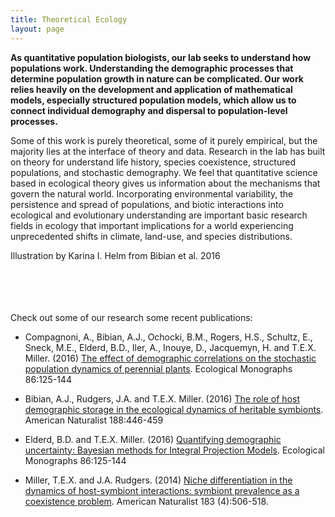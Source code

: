 ```yaml
---
title: Theoretical Ecology
layout: page
---
```


<strong>As quantitative population biologists, our lab seeks to understand how populations work. Understanding the demographic processes that determine population growth in nature can be complicated. Our work relies heavily on the development and application of mathematical models, especially structured population models, which allow us to connect individual demography and dispersal to population-level processes.</strong> 

 <img style="float: left; margin: 0px 10px 0px 0px;" src="{{ 'assets/images/Bibianetal_2016.png' | relative_url }}" alt="" /> Some of this work is purely theoretical, some of it purely empirical, but the majority lies at the interface of theory and data. Research in the lab has built on theory for understand life history, species coexistence, structured populations, and stochastic demography. We feel that quantitative science based in ecological theory gives us information about the mechanisms that govern the natural world. Incorporating environmental variability, the persistence and spread of populations, and biotic interactions into ecological and evolutionary understanding are important basic research fields in ecology that important implications for a world experiencing unprecedented shifts in climate, land-use, and species distributions.
<figcaption>Illustration by Karina I. Helm from Bibian et al. 2016</figcaption>

<br>
<br>
<br>
<br>


Check out some of our research some recent publications:

* Compagnoni, A., Bibian, A.J., Ochocki, B.M., Rogers, H.S., Schultz, E., Sneck, M.E., Elderd, B.D., Iler, A., Inouye, D., Jacquemyn, H. and T.E.X. Miller. (2016) [The effect of demographic correlations on the stochastic population dynamics of perennial plants](/texmiller_publications/Compagnoni_et_al-2016-Ecological_Monographs.pdf). Ecological Monographs 86:125-144

* Bibian, A.J., Rudgers, J.A. and T.E.X. Miller. (2016) [The role of host demographic storage in the ecological dynamics of heritable symbionts](/texmiller_publications/Bibian_et_al._2016_AmNat.pdf). American Naturalist 188:446-459

* Elderd, B.D. and T.E.X. Miller. (2016) [Quantifying demographic uncertainty: Bayesian methods for Integral Projection Models](/texmiller_publications/ElderdMiller2016.pdf). Ecological Monographs 86:125-144

* Miller, T.E.X. and J.A. Rudgers. (2014) [Niche differentiation in the dynamics of host-symbiont interactions: symbiont prevalence as a coexistence problem](/texmiller_publications/MillerRudgers2014AmNat.pdf). American Naturalist 183 (4):506-518.
	

